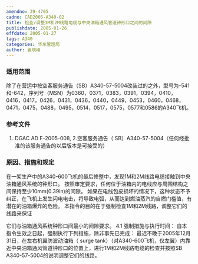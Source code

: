 ```yaml
---
amendno: 39-4705
cadno: CAD2005-A340-02
title: 检查/调整1M和2M线路电缆与中央油箱通风管道钟形口之间的间隙
publishdate: 2005-01-26
effdate: 2005-01-27
tags: A340
categories: 华东管理局
author: 袁晓峰
---
```


### 适用范围 
除了在营运中按空客服务通告（SB）A340-57-5004改装过的之外，型号为-541和-642，序列号（MSN）为0360，0371，0383，0391，0394，0410，0416，0417，0426，0431，0436，0440，0449，0453，0460，0468，0471，0475，0488，0495，0514，0517，0575，0577和0586的A340飞机。

### 参考文件
1. DGAC AD F-2005-008, 
2.空客服务通告（ 
SB）A340-57-5004（任何经批准的该服务通告的以后版本是可接受的）

### 原因、措施和规定 

在一架生产中的A340-600飞机的最后修整中，发现1M和2M线路电缆接触到中央油箱通风系统的钟形口。
按照审定要求，任何位于油箱内的电线应与周围结构之间保持至少10mm(0.39in)的间隙。 
如果在电线包皮损坏的情况下，这种状态不予纠正，在飞机上发生闪电电击，将导致电弧，从而达到燃油蒸汽的自燃门槛值，有潜在的油箱爆炸的危险。
本指令的目的在于强制检查1M和2M线路，调整它们的线路来保证
  
它们与油箱通风系统钟形口间最小的间隙要求。 
4.1 强制措施与执行时间： 
自本指令生效之日起，强制执行下列措施，除非事先已完成： 
    最迟不晚于2005年12月31日，在左右机翼防波动油箱（ surge tank）（对A340-600飞机，仅左翼）内靠近中央油箱通风管道钟形口的位置上，进行1M和2M线路电缆的检查并按照SB A340-57-5004的说明调整它们的线路。
